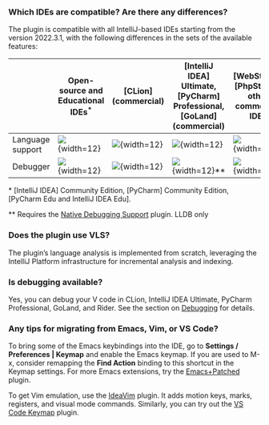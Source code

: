 [//]: # (title: FAQ)

### Which IDEs are compatible? Are there any differences?

The plugin is compatible with all IntelliJ-based IDEs starting from the version 2022.3.1, with the following differences
in the sets of the available features:

|                  | Open-source and Educational IDEs<sup>*</sup> | [CLion] (commercial) | [IntelliJ IDEA] Ultimate, [PyCharm] Professional, [GoLand] (commercial) | [WebStorm], [PhpStorm], other commercial IDEs |
|------------------|----------------------------------------------|----------------------|-------------------------------------------------------------------------|-----------------------------------------------|
| Language support | ![][Check]{width=12}                         | ![][Check]{width=12} | ![][Check]{width=12}                                                    | ![][Check]{width=12}                          |
| Debugger         | ![][Cross]{width=12}                         | ![][Check]{width=12} | ![][Check]{width=12}**                                                  | ![][Cross]{width=12}                          |

\* [IntelliJ IDEA] Community Edition, [PyCharm] Community Edition, [PyCharm Edu and IntelliJ IDEA Edu].

\** Requires the
[Native Debugging Support](https://plugins.jetbrains.com/plugin/12775-native-debugging-support) plugin.
LLDB only

### Does the plugin use VLS?

The plugin’s language analysis is implemented from scratch, leveraging the IntelliJ Platform infrastructure for
incremental analysis and indexing.

### Is debugging available?

Yes, you can debug your V code in CLion, IntelliJ IDEA Ultimate, PyCharm Professional, GoLand, and Rider. See the
section on [Debugging](Debugging.md) for details.

### Any tips for migrating from Emacs, Vim, or VS Code?

To bring some of the Emacs keybindings into the IDE, go to **Settings / Preferences | Keymap** and enable the Emacs
keymap.
If you are used to M-x, consider remapping the **Find Action** binding to this shortcut in the Keymap settings. For more
Emacs extensions, try the
[Emacs+Patched](https://plugins.jetbrains.com/plugin/10045-emacs-patched)
plugin.

To get Vim emulation, use the
[IdeaVim](https://github.com/JetBrains/ideavim)
plugin. It adds motion keys, marks, registers, and visual mode commands.
Similarly, you can try out the
[VS Code Keymap](https://plugins.jetbrains.com/plugin/12062-vscode-keymap)
plugin.

[Check]: check_retina_bold_2.png

[Cross]: cross_retina.png
